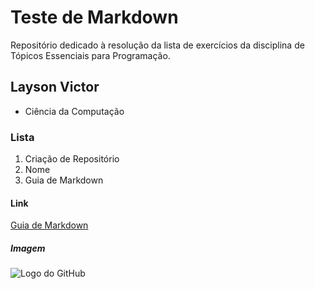 # Teste de Markdown

Repositório dedicado à resolução da lista de exercícios da disciplina de Tópicos Essenciais para Programação.

## Layson Victor

* Ciência da Computação

### Lista

1. Criação de Repositório
2. Nome
3. Guia de Markdown

#### Link

[Guia de Markdown](https://github.com/adam-p/markdown-here/wiki/markdown-cheatsheet)

##### Imagem

![Logo do GitHub](https://avatars.githubusercontent.com/u/100663009?v=4)
